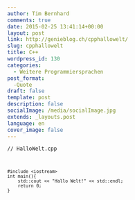 ```yaml
---
author: Tim Bernhard
comments: true
date: 2015-02-25 13:41:14+00:00
layout: post
link: http://genieblog.ch/cpphallowelt/
slug: cpphallowelt
title: C++
wordpress_id: 130
categories:
  - Weitere Programmiersprachen
post_format:
  -Quote
draft: false
template: post
description: false
socialImage: /media/socialImage.jpg
extends: _layouts.post
language: en
cover_image: false
---
```


<code class="prettyprint">// HalloWelt.cpp
    
    #include <iostream>                                     
    int main(){
        std::cout << "Hallo Welt!" << std::endl;
        return 0;
    }
